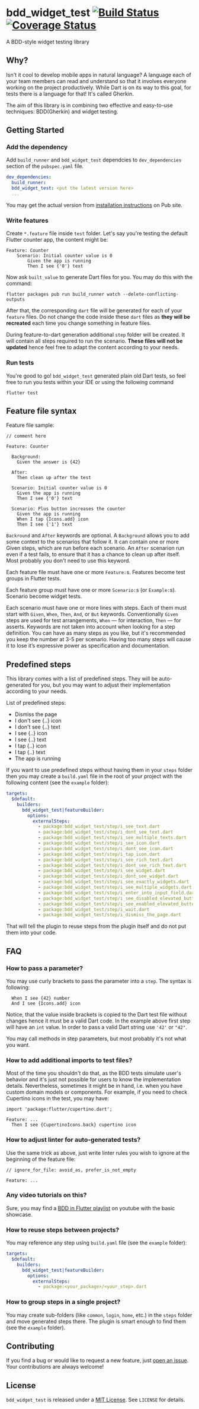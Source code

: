 # bdd_widget_test [![Build Status](https://travis-ci.org/olexale/bdd_widget_test.svg?branch=master)](https://travis-ci.org/olexale/bdd_widget_test) [![Coverage Status](https://coveralls.io/repos/github/olexale/bdd_widget_test/badge.svg?branch=master)](https://coveralls.io/github/olexale/bdd_widget_test?branch=master)

A BDD-style widget testing library

## Why?

Isn't it cool to develop mobile apps in natural language? A language each of your team members can read and understand so that it involves everyone working on the project productively. While Dart is on its way to this goal, for tests there is a language for that! It's called Gherkin.

The aim of this library is in combining two effective and easy-to-use techniques: BDD(Gherkin) and widget testing.

## Getting Started

### Add the dependency

Add `build_runner` and `bdd_widget_test` dependcies to `dev_dependencies` section of the `pubspec.yaml` file.
```yaml
dev_dependencies:
  build_runner:
  bdd_widget_test: <put the latest version here>
  ...
```

You may get the actual version from [installation instructions](https://pub.dartlang.org/packages/bdd_widget_test#-installing-tab-) on Pub site.

### Write features

Create `*.feature` file inside `test` folder. Let's say you're testing the default Flutter counter app, the content might be:
```
Feature: Counter
    Scenario: Initial counter value is 0
        Given the app is running
        Then I see {'0'} text
```

Now ask `built_value` to generate Dart files for you. You may do this with the command:
```
flutter packages pub run build_runner watch --delete-conflicting-outputs
```
After that, the corresponding `dart` file will be generated for each of your `feature` files. Do not change the code inside these `dart` files as **they will be recreated** each time you change something in feature files.

During feature-to-dart generation additional `step` folder will be created. It will contain all steps required to run the scenario. **These files will not be updated** hence feel free to adapt the content according to your needs.

### Run tests

You're good to go! `bdd_widget_test` generated plain old Dart tests, so feel free to run you tests within your IDE or using the following command
```
flutter test
```

## Feature file syntax

Feature file sample:
```
// comment here

Feature: Counter

  Background:
    Given the answer is {42}

  After:
    Then clean up after the test

  Scenario: Initial counter value is 0
    Given the app is running
    Then I see {'0'} text

  Scenario: Plus button increases the counter
    Given the app is running
    When I tap {Icons.add} icon
    Then I see {'1'} text
```

`Backround` and `After` keywords are optional. A `Background` allows you to add some context to the scenarios that follow it. It can contain one or more Given steps, which are run before each scenario. An `After` scenarion run even if a test fails, to ensure that it has a chance to clean up after itself. Most probably you don't need to use this keyword.

Each feature file must have one or more `Feature:`s. Features become test groups in Flutter tests.

Each feature group must have one or more `Scenario:`s (or `Example:`s). Scenario become widget tests.

Each scenario must have one or more lines with steps. Each of them must start with `Given`, `When`, `Then`, `And`, or `But` keywords. Conventionally `Given` steps are used for test arrangements, `When` — for interaction, `Then` — for asserts. Keywords are not taken into account when looking for a step definition.
You can have as many steps as you like, but it's recommended you keep the number at 3-5 per scenario. Having too many steps will cause it to lose it’s expressive power as specification and documentation. 

## Predefined steps

This library comes with a list of predefined steps. They will be auto-generated for you, but you may want to adjust their implementation according to your needs.

List of predefined steps:
* Dismiss the page
* I don't see {..} icon
* I don't see {..} text
* I see {..} icon
* I see {..} text
* I tap {..} icon
* I tap {..} text
* The app is running

If you want to use predefined steps without having them in your `steps` folder then you may create a `build.yaml` file in the root of your project with the following content (see the `example` folder):
```yaml
targets:
  $default:
    builders:
      bdd_widget_test|featureBuilder:
        options:
          externalSteps:
            - package:bdd_widget_test/step/i_see_text.dart
            - package:bdd_widget_test/step/i_dont_see_text.dart
            - package:bdd_widget_test/step/i_see_multiple_texts.dart
            - package:bdd_widget_test/step/i_see_icon.dart
            - package:bdd_widget_test/step/i_dont_see_icon.dart
            - package:bdd_widget_test/step/i_tap_icon.dart
            - package:bdd_widget_test/step/i_see_rich_text.dart
            - package:bdd_widget_test/step/i_dont_see_rich_text.dart
            - package:bdd_widget_test/step/i_see_widget.dart
            - package:bdd_widget_test/step/i_dont_see_widget.dart
            - package:bdd_widget_test/step/i_see_exactly_widgets.dart
            - package:bdd_widget_test/step/i_see_multiple_widgets.dart
            - package:bdd_widget_test/step/i_enter_into_input_field.dart
            - package:bdd_widget_test/step/i_see_disabled_elevated_button.dart
            - package:bdd_widget_test/step/i_see_enabled_elevated_button.dart
            - package:bdd_widget_test/step/i_wait.dart
            - package:bdd_widget_test/step/i_dismiss_the_page.dart
```
That will tell the plugin to reuse steps from the plugin itself and do not put them into your code.

## FAQ

### How to pass a parameter?

You may use curly brackets to pass the parameter into a `step`. The syntax is following:
```
  When I see {42} number
  And I see {Icons.add} icon
```
Notice, that the value inside brackets is copied to the Dart test file without changes hence it must be a valid Dart code. In the example above first step will have an `int` value. In order to pass a valid Dart string use `'42'` or `"42"`.

You may call methods in step parameters, but most probably it's not what you want.

### How to add additional imports to test files?

Most of the time you shouldn't do that, as the BDD tests simulate user's behavior and it's just not possible for users to know the implementation details. Nevertheless, sometimes it might be in hand, i.e. when you have custom domain models or components. For example, if you need to check Cupertino icons in the test, you may have:
```
import 'package:flutter/cupertino.dart';

Feature: ...
  Then I see {CupertinoIcons.back} cupertino icon
```

### How to adjust linter for auto-generated tests?

Use the same trick as above, just write linter rules you wish to ignore at the beginning of the feature file:
```
// ignore_for_file: avoid_as, prefer_is_not_empty

Feature: ...
```

### Any video tutorials on this?

Sure, you may find a [BDD in Flutter playlist](https://www.youtube.com/playlist?list=PLjaSBcAZ8TqFx51f30aRi_A2szelttOpq) on youtube with the basic showcase.

### How to reuse steps between projects?

You may reference any step using `build.yaml` file (see the `example` folder):
```yaml
targets:
  $default:
    builders:
      bdd_widget_test|featureBuilder:
        options:
          externalSteps:
            - package:<your_package>/<your_step>.dart
```

### How to group steps in a single project?

You may create sub-folders (like `common`, `login`, `home`, etc.) in the `steps` folder and move generated steps there. The plugin is smart enough to find them (see the `example` folder).

## Contributing

If you find a bug or would like to request a new feature, just [open an issue](https://github.com/olexale/bdd_widget_test/issues/new). Your contributions are always welcome!

## License
`bdd_widget_test` is released under a [MIT License](https://opensource.org/licenses/MIT). See `LICENSE` for details.
